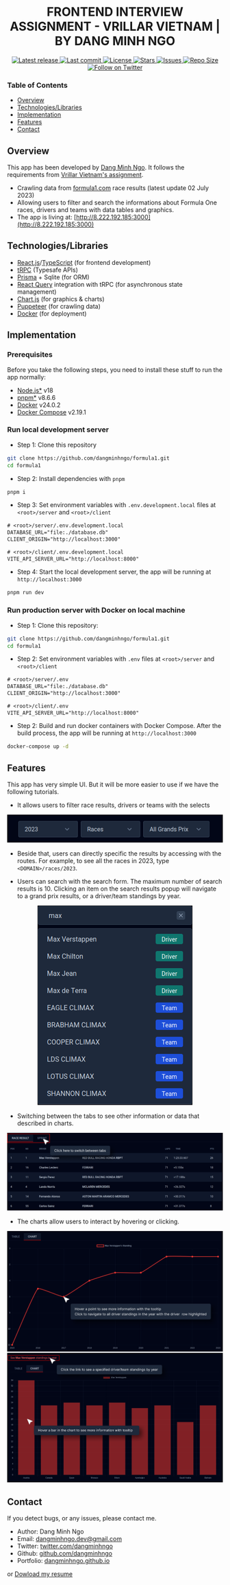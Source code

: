 <h1 align="center">FRONTEND INTERVIEW ASSIGNMENT - VRILLAR VIETNAM | BY DANG MINH NGO</h1>

<div align="center">
    <a href="https://github.com/dangminhngo/formula1/releases/latest">
      <img alt="Latest release" src="https://img.shields.io/github/v/release/dangminhngo/formula1?style=for-the-badge&logo=starship&color=C9CBFF&logoColor=D9E0EE&labelColor=302D41&include_prerelease&sort=semver" />
    </a>
    <a href="https://github.com/dangminhngo/formula1/pulse">
      <img alt="Last commit" src="https://img.shields.io/github/last-commit/dangminhngo/formula1?style=for-the-badge&logo=starship&color=8bd5ca&logoColor=D9E0EE&labelColor=302D41"/>
    </a>
    <a href="https://github.com/dangminhngo/formula1/blob/main/LICENSE">
      <img alt="License" src="https://img.shields.io/github/license/dangminhngo/formula1?style=for-the-badge&logo=starship&color=ee999f&logoColor=D9E0EE&labelColor=302D41" />
    </a>
    <a href="https://github.com/dangminhngo/formula1/stargazers">
      <img alt="Stars" src="https://img.shields.io/github/stars/dangminhngo/formula1?style=for-the-badge&logo=starship&color=c69ff5&logoColor=D9E0EE&labelColor=302D41" />
    </a>
    <a href="https://github.com/dangminhngo/formula1/issues">
      <img alt="Issues" src="https://img.shields.io/github/issues/dangminhngo/formula1?style=for-the-badge&logo=bilibili&color=F5E0DC&logoColor=D9E0EE&labelColor=302D41" />
    </a>
    <a href="https://github.com/dangminhngo/formula1">
      <img alt="Repo Size" src="https://img.shields.io/github/repo-size/dangminhngo/formula1?color=%23DDB6F2&label=SIZE&logo=codesandbox&style=for-the-badge&logoColor=D9E0EE&labelColor=302D41" />
    </a>
    <a href="https://twitter.com/intent/follow?screen_name=dangminhngo">
      <img alt="Follow on Twitter" src="https://img.shields.io/twitter/follow/dangminhngo?style=for-the-badge&logo=twitter&color=8aadf3&logoColor=D9E0EE&labelColor=302D41" />
    </a>
</div>

### Table of Contents

- [Overview](#overview)
- [Technologies/Libraries](#technologieslibraries)
- [Implementation](#implementation)
- [Features](#features)
- [Contact](#contact)

## Overview

This app has been developed by [Dang Minh Ngo](https://dangminhngo.github.io). It follows the requirements from [Vrillar Vietnam's assignment](https://github.com/dangminhngo/formula1/assets/ASSIGNMENT.md).

- Crawling data from [formula1.com](https://formula1.com/en) race results (latest update 02 July 2023)
- Allowing users to filter and search the informations about Formula One races, drivers and teams with data tables and graphics.
- The app is living at: [http://8.222.192.185:3000](http://8.222.192.185:3000)

## Technologies/Libraries

- [React.js](https://react.dev)/[TypeScript](https://typescriptlang.org) (for frontend development)
- [tRPC](https://trpc.io) (Typesafe APIs)
- [Prisma](https://www.prisma.io) + Sqlite (for ORM)
- [React Query](https://tanstack.com/query/latest) integration with tRPC (for asynchronous state management)
- [Chart.js](https://www.chartjs.org) (for graphics & charts)
- [Puppeteer](https://pptr.dev) (for crawling data)
- [Docker](https://www.docker.com) (for deployment)

## Implementation

### Prerequisites

Before you take the following steps, you need to install these stuff to run the app normally:

- [Node.js\*](https://nodejs.org/en) v18
- [pnpm\*](https://pnpm.io) v8.6.6
- [Docker](https://www.docker.com/) v24.0.2
- [Docker Compose](https://docs.docker.com/compose/) v2.19.1

### Run local development server

- Step 1: Clone this repository

```bash
git clone https://github.com/dangminhngo/formula1.git
cd formula1
```

- Step 2: Install dependencies with `pnpm`

```bash
pnpm i
```

- Step 3: Set environment variables with `.env.development.local` files at `<root>/server` and `<root>/client`

```
# <root>/server/.env.development.local
DATABASE_URL="file:./database.db"
CLIENT_ORIGIN="http://localhost:3000"
```

```
# <root>/client/.env.development.local
VITE_API_SERVER_URL="http://localhost:8000"
```

- Step 4: Start the local development server, the app will be running at `http://localhost:3000`

```bash
pnpm run dev
```

### Run production server with Docker on local machine

- Step 1: Clone this repository:

```bash
git clone https://github.com/dangminhngo/formula1.git
cd formula1
```

- Step 2: Set environment variables with `.env` files at `<root>/server` and `<root>/client`

```
# <root>/server/.env
DATABASE_URL="file:./database.db"
CLIENT_ORIGIN="http://localhost:3000"
```

```
# <root>/client/.env
VITE_API_SERVER_URL="http://localhost:8000"
```

- Step 2: Build and run docker containers with Docker Compose. After the build process, the app will be running at `http://localhost:3000`

```bash
docker-compose up -d
```

## Features

This app has very simple UI. But it will be more easier to use if we have the following tutorials.

- It allows users to filter race results, drivers or teams with the selects

<div align="center">
  <img src="https://github.com/dangminhngo/formula1/blob/main/docs/media/filter.png" />
</div>

- Beside that, users can directly specific the results by accessing with the routes. For example, to see all the races in 2023, type `<DOMAIN>/races/2023`.

- Users can search with the search form. The maximum number of search results is 10. Clicking an item on the search results popup will navigate to a grand prix results, or a driver/team standings by year.

<div align="center">
  <img src="https://github.com/dangminhngo/formula1/blob/main/docs/media/search.png" />
</div>

- Switching between the tabs to see other information or data that described in charts.

<div align="center">
  <img src="https://github.com/dangminhngo/formula1/blob/main/docs/media/tabs.png" />
</div>

- The charts allow users to interact by hovering or clicking.

<div align="center">
  <img src="https://github.com/dangminhngo/formula1/blob/main/docs/media/line-charts.png" />
</div>

<div align="center">
  <img src="https://github.com/dangminhngo/formula1/blob/main/docs/media/bar-charts.png" />
</div>

## Contact

If you detect bugs, or any issues, please contact me.

- Author: Dang Minh Ngo
- Email: dangminhngo.dev@gmail.com
- Twitter: [twitter.com/dangminhngo](https://twitter.com/dangminhngo)
- Github: [github.com/dangminhngo](https://github.com/dangminhngo)
- Portfolio: [dangminhngo.github.io](https://dangminhngo.github.io)

or [Dowload my resume](https://drive.google.com/file/d/1hoJ60VJZkSfF02vKdIY8FqJ_dx1ugREa/view?usp=drive_link)
